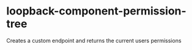# loopback-component-permission-tree
Creates a custom endpoint and returns the current users permissions
